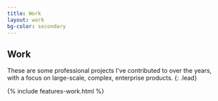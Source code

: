 ```yaml
---
title: Work
layout: work
bg-color: secondary
---
```


## Work
These are some professional projects I've contributed to over the years, with a focus on large-scale, complex, enterprise products.
{: .lead}

{% include features-work.html %}